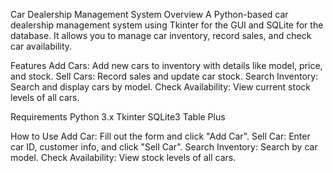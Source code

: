 Car Dealership Management System
Overview
A Python-based car dealership management system using Tkinter for the GUI and SQLite for the database. It allows you to manage car inventory, record sales, and check car availability.

Features
Add Cars: Add new cars to inventory with details like model, price, and stock.
Sell Cars: Record sales and update car stock.
Search Inventory: Search and display cars by model.
Check Availability: View current stock levels of all cars.

Requirements
Python 3.x
Tkinter
SQLite3
Table Plus

How to Use
Add Car: Fill out the form and click "Add Car".
Sell Car: Enter car ID, customer info, and click "Sell Car".
Search Inventory: Search by car model.
Check Availability: View stock levels of all cars.
